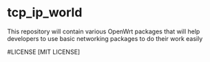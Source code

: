# tcp_ip_world
This repository will contain various OpenWrt packages that will help developers to use basic networking packages to do their work easily

#LICENSE
[MIT LICENSE]
